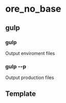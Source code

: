 # ore_no_base

## gulp

### gulp
Output enviroment files

### gulp --p
Output production files

## Template
